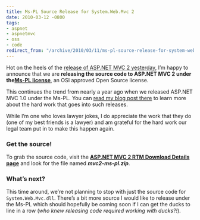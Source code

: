 ```yaml
---
title: Ms-PL Source Release for System.Web.Mvc 2
date: 2010-03-12 -0800
tags:
- aspnet
- aspnetmvc
- oss
- code
redirect_from: "/archive/2010/03/11/ms-pl-source-release-for-system-web-mvc-2.aspx/"
---
```


Hot on the heels of the [release of ASP.NET MVC 2
yesterday](https://haacked.com/archive/2010/03/11/aspnet-mvc2-released.aspx "ASP.NET MVC 2 Released!"),
I’m happy to announce that we are **releasing the source code to ASP.NET
MVC 2 under the**[**Ms-PL
license**](http://www.opensource.org/licenses/ms-pl.html "Ms-PL License text"),
an OSI approved Open Source license.

This continues the trend from nearly a year ago when we released ASP.NET
MVC 1.0 under the Ms-PL. You can [read my blog post
there](https://haacked.com/archive/2009/04/01/aspnetmvc-open-source.aspx "Open Source License for System.Web.Mvc")
to learn more about the hard work that goes into such releases.

While I’m one who loves lawyer jokes, I do appreciate the work that they
do (one of my best friends is a lawyer) and am grateful for the hard
work our legal team put in to make this happen again.

### Get the source!

To grab the source code, visit the **[ASP.NET MVC 2 RTM Download Details
page](http://go.microsoft.com/fwlink/?LinkID=157074 "ASP.NET MVC 2 RTM Download Details Page")**
and look for the file named ***mvc2-ms-pl.zip***.

### What’s next?

This time around, we’re not planning to stop with just the source code
for `System.Web.Mvc.dll`. There’s a bit more source I would like to
release under the Ms-PL which should hopefully be coming soon if I can
get the ducks to line in a row (*who knew releasing code required
working with ducks?!*).

